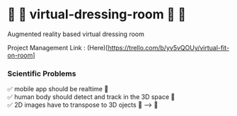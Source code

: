 # :womans_clothes: :jeans: virtual-dressing-room :dress: :tshirt: 
Augmented reality based virtual dressing room

Project Management Link : (Here)[https://trello.com/b/yv5vQOUy/virtual-fit-on-room]

### Scientific Problems 
:white_check_mark: mobile app should be realtime :iphone: <br>
:white_check_mark: human body should detect and track in the 3D space :walking: <br>
:white_check_mark: 2D images have to transpose to 3D ojects :city_sunset: --> :office: <br>
